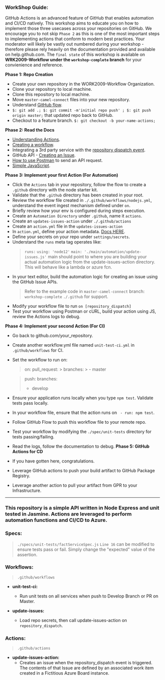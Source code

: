 ### WorkShop Guide:

GitHub Actions is an advanced feature of GitHub that enables automation and CI/CD natively. This workshop aims to educate you on how to implement those three usecases across your repositories on GitHub. We encourage you to not skip `Phase 2` as this is one of the most important steps to implementing actions that conform to modern best practices. Your moderator will likely be vastly out numbered during your workshop - therefore please rely heavily on the documentation provided and available on help.github.com. The `final state` of this workshop is available on **WRK2009-Workflow under the `workshop-complete` branch** for your convienience and reference. 

**Phase 1: Repo Creation**
  * Create your own repository in the WORK2009-Workflow Organization.
  * Clone your repository to local machine.
  * Clone this repository to local machine.
  * Move `master-camel-connect` files into your new repository.
  * Understand [GitHub flow](https://guides.github.com/introduction/flow/).
  * `$: git add .; $: git commit -m'initial repo push' ; $: git push origin master;` that updated repo back to GitHub.
  * Checkout to a feature branch. `$: git checkout -b your-name-actions;`

**Phase 2: Read the Docs**
  * [Understanding Actions](https://help.github.com/en/github/automating-your-workflow-with-github-actions/about-github-actions#core-concepts-for-github-actions).
  * [Creating a workflow](https://help.github.com/en/github/automating-your-workflow-with-github-actions/configuring-a-workflow).
  * Integrating a 3rd party service with the [repository dispatch event](https://developer.github.com/v3/repos/#create-a-repository-dispatch-event).
  * GitHub API - [Creating an Issue](https://developer.github.com/v3/issues/).
  * [How to use Postman](https://learning.getpostman.com/getting-started/) to send an API request.
  * [Simple JavaScript](https://www.w3schools.com/js/js_examples.asp).
  
**Phase 3: Implement your first Action (For Automation)**
  * Click the `Actions` tab in your repository, follow the flow to create a `.github` directory with the node starter kit.
  * Validate that the `.github` directory has been created in your root.
  * Review the workflow file created in `./.github/workflows/nodejs.yml`, understand the event ingest mechanism defined under `on`.
  * Briefly review how your env is configured during steps execution.
  * Create an `Automation Directory` under `.github`, name it `actions`.
  * Create an `updates-issues-action` under `./.github/actions`
  * Create an `action.yml` file in the `updates-issues-action`
  * In `action.yml`, define your action metadata. [Docs HERE](https://help.github.com/en/github/automating-your-workflow-with-github-actions/metadata-syntax-for-github-actions).
  * Define your secrets on your repo under `settings/secrets`.
  * Understand the `runs` meta tag operates like:
    > `runs:`
    > `using: 'node12'`
    > `main: './main/automation/update-issues.js'`
    > main should point to where you are building your actual automation logic from the update-issues-action directory. This will behave like a lambda or azure fcn.
  * In your text editor, build the automation logic for creating an issue using the GitHub Issue APIs.
    > Refer to the example code in `master-camel-connect` branch: `workshop-complete` `./.github` for support.
  * Modify your workflow file to run `on [repository_dispatch]`
  * Test your workflow using Postman or cURL, build your action using JS, review the Actions logs to debug.

**Phase 4: Implement your second Action (For CI)**
  * Go back to github.com/your_repository.
  * Create another workflow.yml file named `unit-test-ci.yml` in `.github/workflows` for CI.
  * Set the workflow to run on:
    > on: 
      > pull_request:
        > branches:	
        > - master	

    > push:	
      > branches:	
      >  - develop
  * Ensure your application runs locally when you type `npm test`. Validate tests pass locally.
  * In your workflow file, ensure that the action runs on ` - run: npm test`.
  * Follow GitHub Flow to push this workflow file to your remote repo.
  * Test your workflow by modifying the `./spec/unit-tests` directory for tests passing/failing.
  * Read the logs, follow the documentation to debug.
**Phase 5: GitHub Actions for CD**
  * If you have gotten here, congratulations. 
  * Leverage GitHub actions to push your build artifact to GitHub Package Registry.
  * Leverage another action to pull your artifact from GPR to your Infrastructure. 

-------

### This repository is a simple API written in Node Express and unit tested in Jasmine. Actions are leveraged to perform automation functions and CI/CD to Azure.

### Specs:
> `./specs/unit-tests/factServiceSpec.js`
> `Line 16` can be modified to ensure tests pass or fail. Simply change the "expected" value of the assertion. 

### Workflows:
> `.github/workflows`

- **unit-test-ci:**
  - Run unit tests on all services when push to Develop Branch or PR on Master.

- **update-issues:**
  - Load repo secrets, then call update-issues-action on `repository_dispatch`.

### Actions:
> `.github/actions`

- **update-issues-action:**
  - Creates an issue when the repository_dispatch event is triggered. The contents of that Issue are defined by an associated work item created in a Fictitious Azure Board instance.
